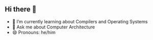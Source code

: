 ## Hi there 👋

- 🌱 I’m currently learning about Compilers and Operating Systems
- 💬 Ask me about Computer Architecture
- 😄 Pronouns: he/him
